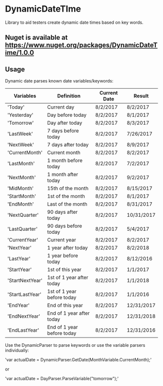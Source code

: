 # DynamicDateTIme
Library to aid testers create dynamic date times based on key words. 

## Nuget is available at https://www.nuget.org/packages/DynamicDateTime/1.0.0

## Usage
Dynamic date parses known date variables/keywords:

| Variables     | Definition | Current Date | Result|
| ------------- | ------------- | ------------- | ------------- | 
| 'Today'  | Current day  | 8/2/2017 | 8/2/2017 |
| 'Yesterday'  | Day before today  | 8/2/2017 | 8/1/2017 |
| 'Tomorrow'  | Day after today  | 8/2/2017 | 8/3/2017 |
| 'LastWeek'  | 7 days before today  | 8/2/2017 | 7/26/2017 |
| 'NextWeek'  | 7 days after today  | 8/2/2017 | 8/9/2017 |
| 'CurrentMonth'  | Current month  | 8/2/2017 | 8/2/2017 |
| 'LastMonth'  | 1 month before today  | 8/2/2017 | 7/2/2017 |
| 'NextMonth'  | 1 month after today  | 8/2/2017 | 9/2/2017 |
| 'MidMonth'  | 15th of the month  | 8/2/2017 | 8/15/2017 |
| 'StartMonth'  | 1st of the month  | 8/2/2017 | 8/1/2017 |
| 'EndMonth'  | Last of the month  | 8/2/2017 | 8/31/2017 |
| 'NextQuarter'  | 90 days after today  | 8/2/2017 | 10/31/2017 |
| 'LastQuarter'  | 90 days before today  | 8/2/2017 | 5/4/2017 |
| 'CurrentYear'  | Current year  | 8/2/2017 | 8/2/2017 |
| 'NextYear'  | 1 year after today  | 8/2/2017 | 8/2/2018 |
| 'LastYear'  | 1 year before today  | 8/2/2017 | 8/12/2016 |
| 'StartYear'  | 1st of this year  | 8/2/2017 | 1/1/2017 |
| 'StartNextYear'  | 1st of 1 year after today  | 8/2/2017 | 1/1/2018 |
| 'StartLastYear'  | 1st of 1 year before today  | 8/2/2017 | 1/1/2016 |
| 'EndYear'  | End of this year  | 8/2/2017 | 12/31/2017 |
| 'EndNextYear'  | End of 1 year after today  | 8/2/2017 | 12/31/2018 |
| 'EndLastYear'  | End of 1 year before today  | 8/2/2017 | 12/31/2016 |

Use the DynamicParser to parse keywords or use the variable parsers individually:

'var actualDate = DynamicParser.GetDate(MonthVariable.CurrentMonth);'

or 

'var actualDate = DayParser.ParseVariable("tomorrow");'
